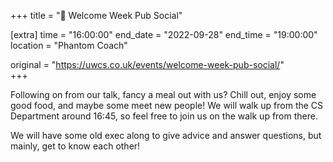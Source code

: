 +++
title = "🍔 Welcome Week Pub Social"

[extra]
time = "16:00:00"
end_date = "2022-09-28"
end_time = "19:00:00"
location = "Phantom Coach"

original = "https://uwcs.co.uk/events/welcome-week-pub-social/"    
+++

Following on from our talk, fancy a meal out with us? Chill out, enjoy some good food, and maybe some meet new people\! We will walk up from the CS Department around 16:45, so feel free to join us on the walk up from there.  
  
We will have some old exec along to give advice and answer questions, but mainly, get to know each other\!


